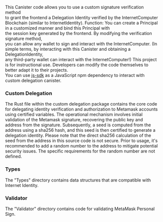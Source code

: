 This Canister code allows you to use a custom signature verification method  
to grant the frontend a Delegation Identity verified by the InternetComputer Blockchain (similar to InternetIdentity).
Function:
You can create a Principal in a customized manner and bind this Principal with   
the session key generated by the frontend. By modifying the verification signature method,  
you can allow any wallet to sign and interact with the InternetComputer.
(In simple terms, by interacting with this Canister and obtaining a DelegationIdentity,  
any third-party wallet can interact with the InternetComputer!)
This project is for instructional use. Developers can modify the code themselves to better adapt it to their projects.  
You can use [js-sdk](https://github.com/Shuaige1234567/CustomDelegation-js-sdk) as a JavaScript npm dependency to interact with custom delegation canister.

### Custom Delegation
The Rust file within the custom delegation package contains the core code for delegating identity verification and authorization to Metamask accounts using certified variables. The operational mechanism involves initial validation of the Metamask signature, recovering the public key and address from the signature. Subsequently, a seed is computed from the address using a sha256 hash, and this seed is then certified to generate a delegation identity. Please note that the direct sha256 calculation of the seed from the address in this source code is not secure. Prior to usage, it's recommended to add a random number to the address to mitigate potential security issues. The specific requirements for the random number are not defined.
### Types
The "Types" directory contains data structures that are compatible with Internet Identity.
### Validator
The "Validator" directory contains code for validating MetaMask Personal Sign.
